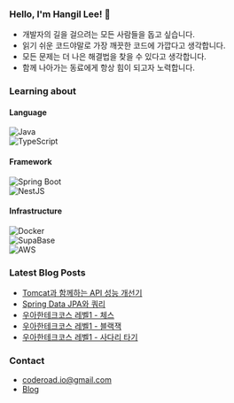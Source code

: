 ### Hello, I'm Hangil Lee! 👋
* 개발자의 길을 걸으려는 모든 사람들을 돕고 싶습니다.
* 읽기 쉬운 코드야말로 가장 깨끗한 코드에 가깝다고 생각합니다.
* 모든 문제는 더 나은 해결법을 찾을 수 있다고 생각합니다.
* 함께 나아가는 동료에게 항상 힘이 되고자 노력합니다.

### Learning about
#### Language
![Java](https://img.shields.io/badge/java-%23007396?style=for-the-badge&logo=openjdk&logoColor=white)<br/>
![TypeScript](https://img.shields.io/badge/typescript-%233178C6?style=for-the-badge&logo=typescript&logoColor=white)<br/>

#### Framework
![Spring Boot](https://img.shields.io/badge/spring_boot-%236DB33F?style=for-the-badge&logo=spring-boot&logoColor=white)<br/>
![NestJS](https://img.shields.io/badge/nestjs-%23E0234E?style=for-the-badge&logo=nestjs&logoColor=white)<br/>

#### Infrastructure
![Docker](https://img.shields.io/badge/docker-%232496ED?style=for-the-badge&logo=docker&logoColor=white)<br/>
![SupaBase](https://img.shields.io/badge/supabase-%233FCF8E?style=for-the-badge&logo=supabase&logoColor=white)<br/>
![AWS](https://img.shields.io/badge/AWS-%23141f2e?style=for-the-badge&logo=aws&logoColor=white)

### Latest Blog Posts
<!-- BLOG-POST-LIST:START -->
- [Tomcat과 함께하는 API 성능 개선기](https://blog.hangilog.kr/tomcat-performance)
- [Spring Data JPA와 쿼리](https://blog.hangilog.kr/spring-data-jpa-query)
- [우아한테크코스 레벨1 - 체스](https://blog.hangilog.kr/woowacourse-level1-mission4)
- [우아한테크코스 레벨1 - 블랙잭](https://blog.hangilog.kr/woowacourse-level1-mission3)
- [우아한테크코스 레벨1 - 사다리 타기](https://blog.hangilog.kr/woowacourse-level1-mission2)
<!-- BLOG-POST-LIST:END -->

### Contact
* coderoad.io@gmail.com
* [Blog](https://blog.hangilog.kr)
   
<!--
**hangillee/hangillee** is a ✨ _special_ ✨ repository because its `README.md` (this file) appears on your GitHub profile.

Here are some ideas to get you started:

- 🔭 I’m currently working on ...
- 🌱 I’m currently learning ...
- 👯 I’m looking to collaborate on ...
- 🤔 I’m looking for help with ...
- 💬 Ask me about ...
- 📫 How to reach me: ...
- 😄 Pronouns: ...
- ⚡ Fun fact: ...
-->
